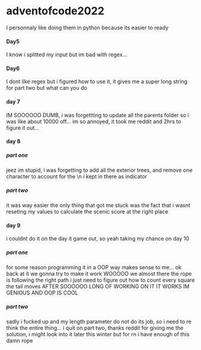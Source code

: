 # adventofcode2022

I personnaly like doing them in python because its easier to ready

#### Day5

I know i splitted my input but im bad with regex...

#### Day6

I dont like regex but i figured how to use it, it gives me a super long string for part two but what can you do

#### day 7

IM SOOOOOO DUMB, i was forgettting to update all the parents folder so i was like about 10000 off... im so annoyed, it took me reddit and 2hrs to figure it out...

#### day 8

##### part one

jeez im stupid, i was forgetting to add all the exterior trees, and remove one character to account for the \n i kept in there as indicator

##### part two

it was way easier the only thing that got me stuck was the fact that i wasnt reseting my values to calculate the scenic score at the right place

#### day 9

i couldnt do it on the day it game out, so yeah taking my chance on day 10

##### part one

for some reason programming it in a OOP way makes sense to me...
ok back at it we gonna try to make it work
WOOOOO we almost there the rope is following the right path i just need to figure out how to count every square the tail moves
AFTER SOOOOOO LONG OF WORKING ON IT IT WORKS
IM GENIOUS AND OOP IS COOL

##### part two

sadly i fucked up and my length parameter do not do its job, so i need to re think the entire thing...
i quit on part two, thanks reddit for giving me the solution, i might look into it later this winter but for rn i have enough of this damn rope
